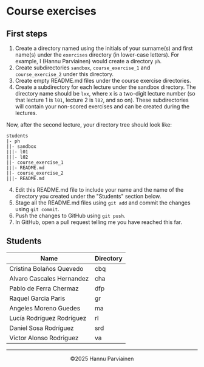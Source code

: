 # Course exercises

## First steps

1. Create a directory named using the initials of your surname(s) and first name(s) under the `exercises` directory (in lower-case letters). 
   For example, I (Hannu Parviainen) would create a directory `ph`.
3. Create subdirectories `sandbox`, `course_exercise_1` and `course_exercise_2` under this directory.
4. Create empty README.md files under the course exercise directories.
5. Create a subdirectory for each lecture under the sandbox directory. The directory name should be `lxx`, where x is a two-digit lecture 
   number (so that lecture 1 is `l01`, lecture 2 is `l02`, and so on). These subdirectories will contain your non-scored exercises and can 
   be created during the lectures.
  
Now, after the second lecture, your directory tree should look like:
  
    students
    |- ph
    ||- sandbox
    |||- l01
    |||- l02
    ||- course_exercise_1
    |||- README.md
    ||- course_exercise_2
    |||- README.md

4. Edit this README.md file to include your name and the name of the directory you created under the "Students" section below.
5. Stage all the README.md files using `git add` and commit the changes using `git commit`.
6. Push the changes to GitHub using `git push`.
7. In GitHub, open a pull request telling me you have reached this far.

## Students

| Name | Directory |
|--|--|
| Cristina Bolaños Quevedo | cbq |
| Alvaro Cascales Hernandez | cha |
| Pablo de Ferra Chermaz | dfp |
| Raquel Garcia Paris | gr |
| Angeles Moreno Guedes | ma |
| Lucía Rodríguez Rodríguez | rl |
| Daniel Sosa Rodríguez | srd |
| Victor Alonso Rodriguez | va |

---
<p align="center">
&copy;2025 Hannu Parviainen
</p>